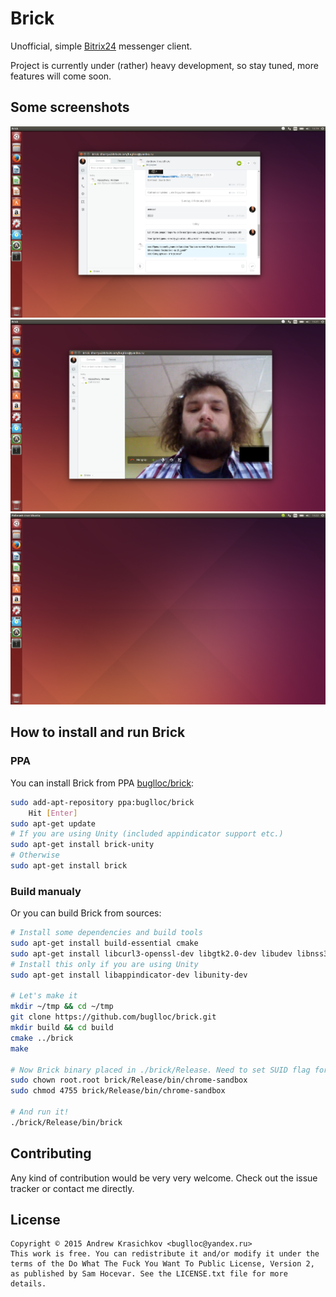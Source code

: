 Brick
=====

Unofficial, simple [Bitrix24](https://www.bitrix24.com/) messenger client.

Project is currently under (rather) heavy development, so stay tuned, more features will come soon.

## Some screenshots

![Chat](/doc/chat.png?raw=true)
![Video](/doc/video.png?raw=true)
![Notify](/doc/notify.png?raw=true)

## How to install and run Brick

### PPA
You can install Brick from PPA [buglloc/brick](https://launchpad.net/~buglloc/+archive/ubuntu/brick):
```bash
sudo add-apt-repository ppa:buglloc/brick
    Hit [Enter]
sudo apt-get update
# If you are using Unity (included appindicator support etc.)
sudo apt-get install brick-unity
# Otherwise
sudo apt-get install brick
```

### Build manualy
Or you can build Brick from sources:
```bash
# Install some dependencies and build tools
sudo apt-get install build-essential cmake
sudo apt-get install libcurl3-openssl-dev libgtk2.0-dev libudev libnss3 libgconf-2-4 libnotify-dev libxss-dev
# Install this only if you are using Unity
sudo apt-get install libappindicator-dev libunity-dev

# Let's make it
mkdir ~/tmp && cd ~/tmp
git clone https://github.com/buglloc/brick.git
mkdir build && cd build
cmake ../brick
make

# Now Brick binary placed in ./brick/Release. Need to set SUID flag for chrome-sandbox
sudo chown root.root brick/Release/bin/chrome-sandbox
sudo chmod 4755 brick/Release/bin/chrome-sandbox

# And run it!
./brick/Release/bin/brick
```

##  Contributing

Any kind of contribution would be very very welcome. Check out the issue tracker or contact me directly.

## License

```
Copyright © 2015 Andrew Krasichkov <buglloc@yandex.ru>
This work is free. You can redistribute it and/or modify it under the
terms of the Do What The Fuck You Want To Public License, Version 2,
as published by Sam Hocevar. See the LICENSE.txt file for more details.
```
